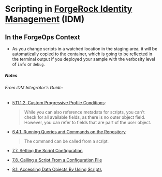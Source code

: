 # Scripting in [ForgeRock Identity Management](https://www.forgerock.com/platform/identity-management) (IDM)

## In the ForgeOps Context

* As you change scripts in a watched location in the staging area, it will be automatically copied to the container, which is going to be reflected in the terminal output if you deployed your sample with the verbosity level of `info` or `debug`.



##### Notes

###### From IDM Integrator's Guide:

* [5.11.1.2. Custom Progressive Profile Conditions](https://backstage.forgerock.com/docs/idm/6.5/integrators-guide/#progressive-profile-queries-scripts):

    > While you can also reference metadata for scripts, you can't check for all available fields, as there is no outer object field. However, you can refer to fields that are part of the user object.

* [6.4.1. Running Queries and Commands on the Repository](https://backstage.forgerock.com/docs/idm/6.5/integrators-guide/#repo-commands)

    > The command can be called from a script.

* [7.7. Setting the Script Configuration](https://backstage.forgerock.com/docs/idm/6.5/integrators-guide/#script-config)

* [7.8. Calling a Script From a Configuration File](https://backstage.forgerock.com/docs/idm/6.5/integrators-guide/#script-call)

* [8.1. Accessing Data Objects By Using Scripts](https://backstage.forgerock.com/docs/idm/6.5/integrators-guide/#data-scripts)

